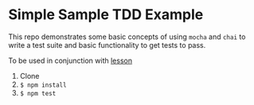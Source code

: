 # Simple Sample TDD Example

This repo demonstrates some basic concepts of using `mocha` and `chai`
to write a test suite and basic functionality to get tests to pass.

To be used in conjunction with
[lesson](https://github.com/wdi-sf-jan/notes/blob/master/tdd/intro.md)

1. Clone
2. `$ npm install`
3. `$ npm test`
